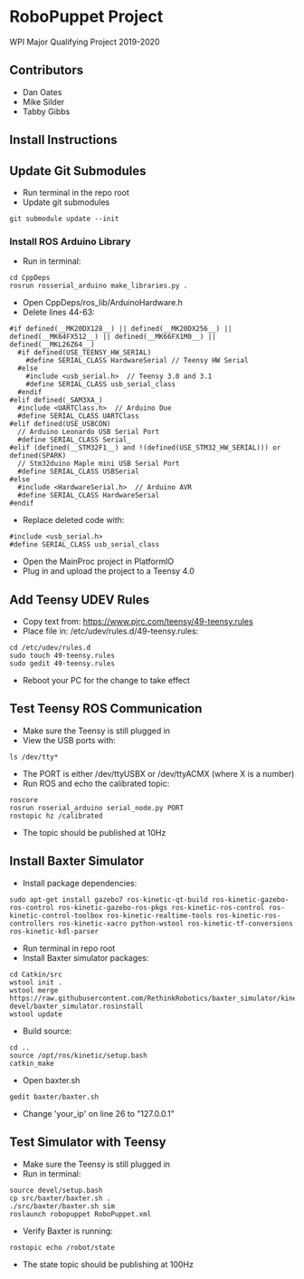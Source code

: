 # RoboPuppet Project
WPI Major Qualifying Project 2019-2020

## Contributors
- Dan Oates
- Mike Silder
- Tabby Gibbs

## Install Instructions

## Update Git Submodules
- Run terminal in the repo root
- Update git submodules
```
git submodule update --init
```

### Install ROS Arduino Library
- Run in terminal:
```
cd CppDeps
rosrun rosserial_arduino make_libraries.py .
```
- Open CppDeps/ros_lib/ArduinoHardware.h
- Delete lines 44-63:
```
#if defined(__MK20DX128__) || defined(__MK20DX256__) || defined(__MK64FX512__) || defined(__MK66FX1M0__) || defined(__MKL26Z64__)
  #if defined(USE_TEENSY_HW_SERIAL)
    #define SERIAL_CLASS HardwareSerial // Teensy HW Serial
  #else
    #include <usb_serial.h>  // Teensy 3.0 and 3.1
    #define SERIAL_CLASS usb_serial_class
  #endif
#elif defined(_SAM3XA_)
  #include <UARTClass.h>  // Arduino Due
  #define SERIAL_CLASS UARTClass
#elif defined(USE_USBCON)
  // Arduino Leonardo USB Serial Port
  #define SERIAL_CLASS Serial_
#elif (defined(__STM32F1__) and !(defined(USE_STM32_HW_SERIAL))) or defined(SPARK) 
  // Stm32duino Maple mini USB Serial Port
  #define SERIAL_CLASS USBSerial
#else 
  #include <HardwareSerial.h>  // Arduino AVR
  #define SERIAL_CLASS HardwareSerial
#endif
```
- Replace deleted code with:
```
#include <usb_serial.h>
#define SERIAL_CLASS usb_serial_class
```
- Open the MainProc project in PlatformIO
- Plug in and upload the project to a Teensy 4.0

## Add Teensy UDEV Rules
- Copy text from: https://www.pjrc.com/teensy/49-teensy.rules
- Place file in: /etc/udev/rules.d/49-teensy.rules:
```
cd /etc/udev/rules.d
sudo touch 49-teensy.rules
sudo gedit 49-teensy.rules
```
- Reboot your PC for the change to take effect

## Test Teensy ROS Communication
- Make sure the Teensy is still plugged in
- View the USB ports with:
```
ls /dev/tty*
```
- The PORT is either /dev/ttyUSBX or /dev/ttyACMX (where X is a number)
- Run ROS and echo the calibrated topic:
```
roscore
rosrun roserial_arduino serial_node.py PORT
rostopic hz /calibrated
```
- The topic should be published at 10Hz

## Install Baxter Simulator
- Install package dependencies:
```
sudo apt-get install gazebo7 ros-kinetic-qt-build ros-kinetic-gazebo-ros-control ros-kinetic-gazebo-ros-pkgs ros-kinetic-ros-control ros-kinetic-control-toolbox ros-kinetic-realtime-tools ros-kinetic-ros-controllers ros-kinetic-xacro python-wstool ros-kinetic-tf-conversions ros-kinetic-kdl-parser
```
- Run terminal in repo root
- Install Baxter simulator packages:
```
cd Catkin/src
wstool init .
wstool merge https://raw.githubusercontent.com/RethinkRobotics/baxter_simulator/kinetic-devel/baxter_simulator.rosinstall
wstool update
```
- Build source:
```
cd ..
source /opt/ros/kinetic/setup.bash
catkin_make
```
- Open baxter.sh
```
gedit baxter/baxter.sh
```
- Change 'your_ip' on line 26 to "127.0.0.1"

## Test Simulator with Teensy
- Make sure the Teensy is still plugged in
- Run in terminal:
```
source devel/setup.bash
cp src/baxter/baxter.sh .
./src/baxter/baxter.sh sim
roslaunch robopuppet RoboPuppet.xml
```
- Verify Baxter is running:
```
rostopic echo /robot/state
```
- The state topic should be publishing at 100Hz
